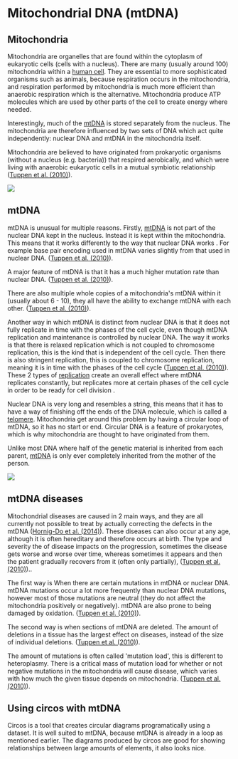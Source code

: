 # Mitochondrial DNA (mtDNA)

## Mitochondria
Mitochondria are organelles that are found within the cytoplasm of eukaryotic cells (cells with a nucleus). There are many (usually around 100) mitochondria within a [human cell](https://en.wikipedia.org/wiki/Human_mitochondrial_genetics).  They are essential to more sophisticated organisms such as animals, because respiration occurs in the mitochondria, and respiration performed by mitochondria is much more efficient than anaerobic respiration which is the alternative. Mitochondria produce ATP molecules which are used by other parts of the cell to create energy where needed.

Interestingly, much of the [mtDNA](https://en.wikipedia.org/wiki/Mitochondrial_DNA) is stored separately from the nucleus. The mitochondria are therefore influenced by two sets of DNA which act quite independently: nuclear DNA and mtDNA in the mitochondria itself.

Mitochondria are believed to have originated from prokaryotic organisms (without a nucleus (e.g. bacteria)) that respired aerobically, and which were living with anaerobic eukaryotic cells in a mutual symbiotic relationship ([Tuppen et al. (2010)](https://doi.org/10.1016/j.bbabio.2009.09.005)).

<a href = "https://commons.wikimedia.org/wiki/File:Mitochondrial_DNA_lg.jpg">
    <img src = "https://upload.wikimedia.org/wikipedia/commons/1/17/Mitochondrial_DNA_lg.jpg" >
</a>

## mtDNA
mtDNA is unusual for multiple reasons.  Firstly, [mtDNA](https://en.wikipedia.org/wiki/Mitochondrial_DNA) is not part of the nuclear DNA kept in the nucleus. Instead it is kept within the mitochondria. This means that it works differently to the way that nuclear DNA works . For example base pair encoding used in mtDNA varies slightly from that used in nuclear DNA. ([Tuppen et al. (2010)](https://doi.org/10.1016/j.bbabio.2009.09.005)).

A major feature of mtDNA is that it has a much higher mutation rate than nuclear DNA. ([Tuppen et al. (2010)](https://doi.org/10.1016/j.bbabio.2009.09.005)).

There are also multiple whole copies of a mitochondria's mtDNA within it (usually about 6 - 10), they all have the ability to exchange mtDNA with each other. ([Tuppen et al. (2010)](https://doi.org/10.1016/j.bbabio.2009.09.005)).

Another way in which mtDNA is distinct from nuclear DNA is that it does not fully replicate in time with the phases of the cell cycle, even though mtDNA replication and maintenance is controlled by nuclear DNA. The way it works is that there is relaxed replication which is not coupled to chromosome replication, this is the kind that is independent of the cell cycle. Then there is also stringent replication, this is coupled to chromosome replication, meaning it is in time with the phases of the cell cycle ([Tuppen et al. (2010)](https://doi.org/10.1016/j.bbabio.2009.09.005)). These 2 types of [replication](https://www.ncbi.nlm.nih.gov/pmc/articles/PMC413948/?page=8) create an overall effect where mtDNA replicates constantly, but replicates more at certain phases of the cell cycle in order to be ready for cell division .

Nuclear DNA is very long and resembles a string, this means that it has to have a way of finishing off the ends of the DNA molecule, which is called a [telomere](https://en.wikipedia.org/wiki/Telomere). Mitochondria get around this problem by having a circular loop of mtDNA, so it has no start or end. Circular DNA is a feature of prokaryotes, which is why mitochondria are thought to have originated from them.

Unlike most DNA where half of the genetic material is inherited from each parent, [mtDNA](https://en.wikipedia.org/wiki/Human_mitochondrial_genetics) is only ever completely inherited from the mother of the person.

<a href = "https://upload.wikimedia.org/wikipedia/commons/6/6e/Mitochondrial_DNA_and_diseases.svg">
    <img src = "https://upload.wikimedia.org/wikipedia/commons/6/6e/Mitochondrial_DNA_and_diseases.svg" >
</a>

## mtDNA diseases
Mitochondrial diseases are caused in 2 main ways, and they are all currently not possible to treat by actually correcting the defects in the mtDNA ([Hornig-Do et al. (2014)](https://www.embopress.org/doi/10.1002/emmm.201303202)). These diseases can also occur at any age, although it is often hereditary and therefore occurs at birth. The type and severity the of disease impacts on the progression, sometimes the disease gets worse and worse over time, whereas sometimes it appears and then the patient gradually recovers from it (often only partially), ([Tuppen et al. (2010)](https://doi.org/10.1016/j.bbabio.2009.09.005))..

The first way is When there are certain mutations in mtDNA or nuclear DNA. mtDNA mutations occur a lot more frequently than nuclear DNA mutations, however most of those mutations are neutral (they do not affect the mitochondria positively or negatively). mtDNA are also prone to being damaged by oxidation. ([Tuppen et al. (2010)](https://doi.org/10.1016/j.bbabio.2009.09.005)).

The second way is when sections of mtDNA are deleted. The amount of deletions in a tissue has the largest effect on diseases, instead of the size of individual deletions. ([Tuppen et al. (2010)](https://doi.org/10.1016/j.bbabio.2009.09.005)).

The amount of mutations is often called 'mutation load', this is different to heteroplasmy. There is a critical mass of mutation load for whether or not negative mutations in the mitochondria will cause disease, which varies with how much the given tissue depends on mitochondria. ([Tuppen et al. (2010)](https://doi.org/10.1016/j.bbabio.2009.09.005)).

## Using circos with mtDNA
Circos is a tool that creates circular diagrams programatically using a dataset. It is well suited to mtDNA, because mtDNA is already in a loop as mentioned earlier. The diagrams produced by circos are good for showing relationships between large amounts of elements, it also looks nice.

<!---
[wiki_mtDNA](https://en.wikipedia.org/wiki/Mitochondrial_DNA)
[mtDNA_diseases](https://www.sciencedirect.com/science/article/pii/S0005272809002618?via%3Dihub)
[bacterial_plasmids](https://www.ncbi.nlm.nih.gov/pmc/articles/PMC413948/?page=8)
[wiki_human_mtDNA](https://en.wikipedia.org/wiki/Human_mitochondrial_genetics)
[mt-tRNA diseases](https://www.embopress.org/doi/10.1002/emmm.201303202)
-->
